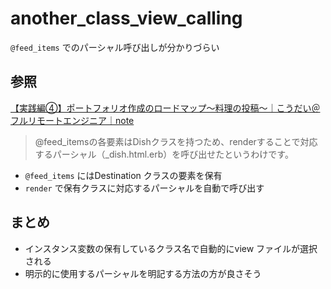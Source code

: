 # another_class_view_calling

`@feed_items` でのパーシャル呼び出しが分かりづらい

## 参照

[【実践編④】ポートフォリオ作成のロードマップ〜料理の投稿〜｜こうだい＠フルリモートエンジニア｜note](https://note.com/kodai_0122/n/nfbbe6df50b6a)

> @feed_itemsの各要素はDishクラスを持つため、renderすることで対応するパーシャル（_dish.html.erb）を呼び出せたというわけです。

* `@feed_items` にはDestination クラスの要素を保有
* `render` で保有クラスに対応するパーシャルを自動で呼び出す

## まとめ

* インスタンス変数の保有しているクラス名で自動的にview ファイルが選択される
* 明示的に使用するパーシャルを明記する方法の方が良さそう

